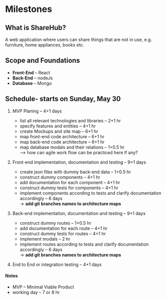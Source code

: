 # Milestones

## What is ShareHub?

A web application where users can share things that are not in use, e.g. furniture, home appliances, books etc.

## Scope and Foundations

- **Front-End** &ndash; React
- **Back-End** &ndash; nodeJs
- **Database** &ndash; Mongo

## Schedule- starts on Sunday, May 30

1.  MVP Planing &ndash; 4+1 days

    - list all relevant technologies and libraries &ndash; 2+1 hr
    - specify features and entities &ndash; 4+1 hr
    - create Mockups and site map &ndash; 6+1 hr
    - map front-end code architecture &ndash; 6+1 hr
    - map back-end code architecture &ndash; 6+1 hr
    - map database modals and their relations &ndash; 1+0.5 hr\
      --> how can agile work flow can be practiced here if any?

2.  Front-end implementation, documentation and testing &ndash; 9+1 days

    - create json files with dummy back-end data &ndash; 1+0.5 hr
    - construct dummy components &ndash; 4+1 hr
    - add documentation for each component &ndash; 4+1 hr
    - construct dummy tests for components &ndash; 4+1 hr
    - implement components according to tests and clarify documentation accordingly &ndash; 6 days\
      -> **add git branches names to architecture maps**

3.  Back-end implementation, documentation and testing &ndash; 9+1 days

    - construct dummy routes &ndash; 1+0.5 hr
    - add documentation for each route &ndash; 4+1 hr
    - construct dummy tests for routes &ndash; 4+1 hr
    - implement modals &ndash; 2 hr
    - implement routes according to tests and clarify documentation accordingly &ndash; 6 days\
      -> **add git branches names to architecture maps**

4.  End to End or integration testing &ndash; 4+1 days

#### Notes

- MVP &ndash; Minimal Viable Product
- working day &ndash; 7 or 8 hr
